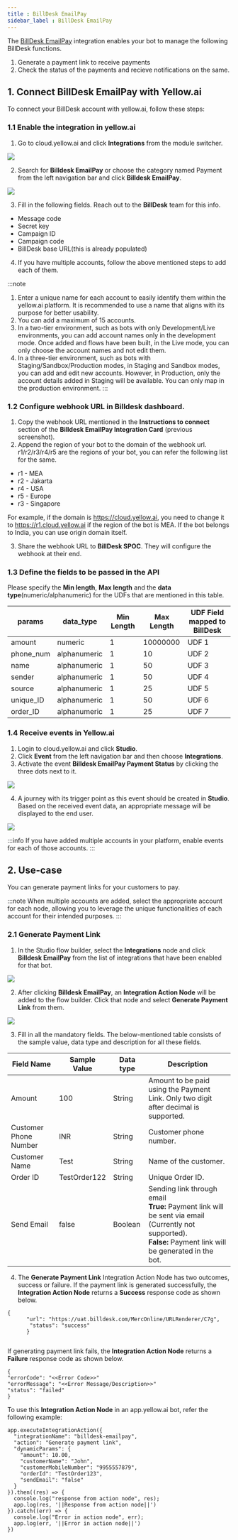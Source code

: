 ```yaml
---
title : BillDesk EmailPay 
sidebar_label : BillDesk EmailPay
---
```



The [BillDesk EmailPay](https://www.billdesk.com/web/) integration enables your bot to manage the following BillDesk functions.

1. Generate a payment link to receive payments
2. Check the status of the payments and recieve notifications on the same.

## 1. Connect BillDesk EmailPay with Yellow.ai

To connect your BillDesk account with yellow.ai, follow these steps:

### 1.1 Enable the integration in yellow.ai

1. Go to cloud.yellow.ai and click **Integrations** from the module switcher.

![](https://i.imgur.com/sOirlTU.png)


2. Search for **Billdesk EmailPay** or choose the category named Payment from the left navigation bar and click **Billdesk EmailPay**.

![](https://i.imgur.com/eILS2u2.png)


3. Fill in the following fields. Reach out to the **BillDesk** team for this info.

* Message code
* Secret key
* Campaign ID
* Campaign code
* BillDesk base URL(this is already populated)

4. If you have multiple accounts, follow the above mentioned steps to add each of them.

:::note
1. Enter a unique name for each account to easily identify them within the yellow.ai platform. It is recommended to use a name that aligns with its purpose for better usability. 
2. You can add a maximum of 15 accounts.
3. In a two-tier environment, such as bots with only Development/Live environments, you can add account names only in the development mode. Once added and flows have been built, in the Live mode, you can only choose the account names and not edit them.
4. In a three-tier environment, such as bots with Staging/Sandbox/Production modes, in Staging and Sandbox modes, you can add and edit new accounts. However, in Production, only the account details added in Staging will be available. You can only map in the production environment.
:::

### 1.2 Configure webhook URL in Billdesk dashboard.

1. Copy the webhook URL mentioned in the **Instructions to connect** section of the **Billdesk EmailPay Integration Card** (previous screenshot). 
2. Append the region of your bot to the domain of the webhook url. r1/r2/r3/r4/r5 are the regions of your bot, you can refer the following list for the same.

* r1 - MEA 
* r2 - Jakarta 
* r4 - USA 
* r5 - Europe 
* r3 - Singapore

For example, if the domain is https://cloud.yellow.ai, you need to change it to https://r1.cloud.yellow.ai if the region of the bot is MEA. If the bot belongs to India, you can use origin domain itself.

3. Share the webhook URL to **BillDesk SPOC**. They will configure the webhook at their end.

### 1.3 Define the fields to be passed in the API

Please specify the **Min length**, **Max length** and the **data type**(numeric/alphanumeric) for the UDFs that are mentioned in this table.

| params | data_type | Min Length |Max Length |UDF Field mapped to BillDesk|
| -------- | -------- | -------- |-----|--|
| amount     | numeric     | 1     |10000000|UDF 1|
|phone_num|alphanumeric|1|10| UDF 2|
|name|alphanumeric| 1|50|UDF 3|
|sender|alphanumeric|1|50|UDF 4|
|source|alphanumeric|1|25|UDF 5|
|unique_ID|alphanumeric|1|50|UDF 6|
|order_ID|alphanumeric|1|25| UDF 7|

### 1.4 Receive events in Yellow.ai

1. Login to cloud.yellow.ai and click **Studio**.
2. Click **Event** from the left navigation bar and then choose **Integrations**.
3. Activate the event **Billdesk EmailPay Payment Status** by clicking the three dots next to it.

![](https://i.imgur.com/T0fRth0.png)


4. A journey with its trigger point as this event should be created in **Studio**. Based on the received event data, an appropriate message will be displayed to the end user.

![](https://i.imgur.com/Bmi1ELe.png)

:::info
If you have added multiple accounts in your platform, enable events for each of those accounts.
:::


## 2. Use-case

You can generate payment links for your customers to pay.

:::note
When multiple accounts are added, select the appropriate account for each node, allowing you to leverage the unique functionalities of each account for their intended purposes.
:::

### 2.1 Generate Payment Link

1. In the Studio flow builder, select the **Integrations** node and click **Billdesk EmailPay** from the list of integrations that have been enabled for that bot.

![](https://i.imgur.com/kHnNZrh.png)


2. After clicking **Billdesk EmailPay**, an **Integration Action Node** will be added to the flow builder. Click that node and select **Generate Payment Link** from them.

![](https://i.imgur.com/PCSXyiW.png)


3. Fill in all the mandatory fields. The below-mentioned table consists of the sample value, data type and description for all these fields.



| Field Name | Sample Value | Data type |Description|
| -------- | -------- | -------- |--|
| Amount     | 100     | String     | Amount to be paid using the Payment Link. Only two digit after decimal is supported.|
|Customer Phone Number|INR|String|Customer phone number.|
|Customer Name|Test|String|Name of the customer.|
|Order ID|TestOrder122|String|Unique Order ID.|
|Send Email|false|Boolean|Sending link through email<br/>**True:** Payment link will be sent via email (Currently not supported).<br/>**False:** Payment link will be generated in the bot.

4. The **Generate Payment Link** Integration Action Node has two outcomes, success or failure. If the payment link is generated successfully, the **Integration Action Node** returns a **Success** response code as shown below.


```
{
      "url": "https://uat.billdesk.com/MercOnline/URLRenderer/C7g",
       "status": "success"
      }


```
If generating payment link fails, the **Integration Action Node** returns a **Failure** response code as shown below.

```
{
"errorCode": "<<Error Code>>"
"errorMessage": "<<Error Message/Description>>"
"status": "failed"
}
```

To use this **Integration Action Node** in an app.yellow.ai bot, refer the following example:

```
app.executeIntegrationAction({
  "integrationName": "billdesk-emailpay",
  "action": "Generate payment link",
  "dynamicParams": {
    "amount": 10.00,
    "customerName": "John",
    "customerMobileNumber": "9955557879",
    "orderId": "TestOrder123",
    "sendEmail": "false"
  }
}).then((res) => {
  console.log("response from action node", res);
  app.log(res, '||Response from action node||')
}).catch((err) => {
  console.log("Error in action node", err);
  app.log(err, '||Error in action node||')
})

```






